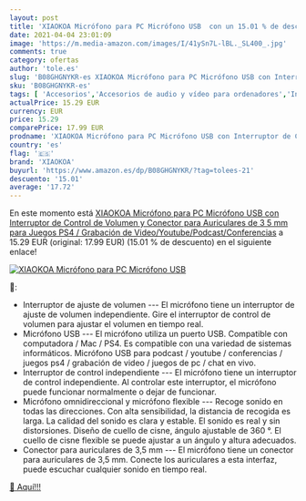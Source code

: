 ```yaml
---
layout: post
title: 'XIAOKOA Micrófono para PC Micrófono USB  con un 15.01 % de descuento'
date: 2021-04-04 23:01:09
image: 'https://m.media-amazon.com/images/I/41ySn7L-lBL._SL400_.jpg'
comments: true
category: ofertas
author: 'tole.es'
slug: 'B08GHGNYKR-es XIAOKOA Micrófono para PC Micrófono USB con Interruptor de...'
sku: 'B08GHGNYKR-es'
tags: [ 'Accesorios','Accesorios de audio y vídeo para ordenadores','Informática','Micrófonos para informática','ps4','xiaokoa', ]
actualPrice: 15.29 EUR
currency: EUR
price: 15.29
comparePrice: 17.99 EUR
prodname: 'XIAOKOA Micrófono para PC Micrófono USB con Interruptor de Control de Volumen y Conector para Auriculares de 3 5 mm para Juegos PS4 / Grabación de Video/Youtube/Podcast/Conferencias'
country: 'es'
flag: '🇪🇸'
brand: 'XIAOKOA'
buyurl: 'https://www.amazon.es/dp/B08GHGNYKR/?tag=tolees-21'
descuento: '15.01'
average: '17.72'
---
```


En este momento está [XIAOKOA Micrófono para PC Micrófono USB con Interruptor de Control de Volumen y Conector para Auriculares de 3 5 mm para Juegos PS4 / Grabación de Video/Youtube/Podcast/Conferencias](https://www.amazon.es/dp/B08GHGNYKR/?tag=tolees-21) a 15.29 EUR (original: 17.99 EUR) (15.01 %  de descuento) en el siguiente enlace!

[![XIAOKOA Micrófono para PC Micrófono USB ](https://m.media-amazon.com/images/I/41ySn7L-lBL._SL400_.jpg)](https://www.amazon.es/dp/B08GHGNYKR/?tag=tolees-21)

🔎:

- Interruptor de ajuste de volumen --- El micrófono tiene un interruptor de ajuste de volumen independiente. Gire el interruptor de control de volumen para ajustar el volumen en tiempo real.
- Micrófono USB --- El micrófono utiliza un puerto USB. Compatible con computadora / Mac / PS4. Es compatible con una variedad de sistemas informáticos. Micrófono USB para podcast / youtube / conferencias / juegos ps4 / grabación de video / juegos de pc / chat en vivo.
- Interruptor de control independiente --- El micrófono tiene un interruptor de control independiente. Al controlar este interruptor, el micrófono puede funcionar normalmente o dejar de funcionar.
- Micrófono omnidireccional y micrófono flexible --- Recoge sonido en todas las direcciones. Con alta sensibilidad, la distancia de recogida es larga. La calidad del sonido es clara y estable. El sonido es real y sin distorsiones. Diseño de cuello de cisne, ángulo ajustable de 360 ​​°. El cuello de cisne flexible se puede ajustar a un ángulo y altura adecuados.
- Conector para auriculares de 3,5 mm --- El micrófono tiene un conector para auriculares de 3,5 mm. Conecte los auriculares a esta interfaz, puede escuchar cualquier sonido en tiempo real.

[🛒 Aquí!!!](https://www.amazon.es/dp/B08GHGNYKR/?tag=tolees-21)
